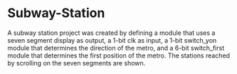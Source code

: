 # Subway-Station
A subway station project was created by defining a module that uses a seven segment display as output, a 1-bit clk as input, a 1-bit switch_yon module that determines the direction of the metro, and a 6-bit switch_first module that determines the first position of the metro.
The stations reached by scrolling on the seven segments are shown.
